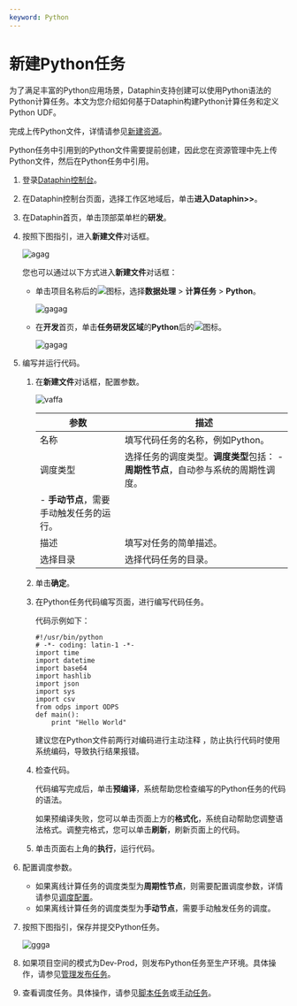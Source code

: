 ```yaml
---
keyword: Python
---
```


# 新建Python任务

为了满足丰富的Python应用场景，Dataphin支持创建可以使用Python语法的Python计算任务。本文为您介绍如何基于Dataphin构建Python计算任务和定义Python UDF。

完成上传Python文件，详情请参见[新建资源](/cn.zh-CN/数据开发/数据处理/新建资源.md)。

Python任务中引用到的Python文件需要提前创建，因此您在资源管理中先上传Python文件，然后在Python任务中引用。

1.  登录[Dataphin控制台](https://dataphin.console.aliyun.com/workingArea)。

2.  在Dataphin控制台页面，选择工作区地域后，单击**进入Dataphin\>\>**。

3.  在Dataphin首页，单击顶部菜单栏的**研发**。

4.  按照下图指引，进入**新建文件**对话框。

    ![agag](https://static-aliyun-doc.oss-accelerate.aliyuncs.com/assets/img/zh-CN/4961827261/p298266.png)

    您也可以通过以下方式进入**新建文件**对话框：

    -   单击项目名称后的![](https://static-aliyun-doc.oss-accelerate.aliyuncs.com/assets/img/zh-CN/8397549951/p72706.png)图标，选择**数据处理** \> **计算任务** \> **Python**。

        ![gagag](https://static-aliyun-doc.oss-accelerate.aliyuncs.com/assets/img/zh-CN/4961827261/p298268.png)

    -   在**开发**首页，单击**任务研发区域**的**Python**后的![](https://static-aliyun-doc.oss-accelerate.aliyuncs.com/assets/img/zh-CN/8397549951/p72708.png)图标。

        ![gagag](https://static-aliyun-doc.oss-accelerate.aliyuncs.com/assets/img/zh-CN/4961827261/p298269.png)

5.  编写并运行代码。

    1.  在**新建文件**对话框，配置参数。

        ![vaffa](https://static-aliyun-doc.oss-accelerate.aliyuncs.com/assets/img/zh-CN/0197549951/p88846.png)

        |参数|描述|
        |--|--|
        |名称|填写代码任务的名称，例如Python。|
        |调度类型|选择任务的调度类型。**调度类型**包括：         -   **周期性节点**，自动参与系统的周期性调度。
        -   **手动节点**，需要手动触发任务的运行。 |
        |描述|填写对任务的简单描述。|
        |选择目录|选择代码任务的目录。|

    2.  单击**确定**。

    3.  在Python任务代码编写页面，进行编写代码任务。

        代码示例如下：

        ```
        #!/usr/bin/python
        # -*- coding: latin-1 -*-
        import time
        import datetime
        import base64
        import hashlib
        import json
        import sys
        import csv
        from odps import ODPS
        def main():   
            print "Hello World"
        ```

        建议您在Python文件前两行对编码进行主动注释 ，防止执行代码时使用系统编码，导致执行结果报错。

    4.  检查代码。

        代码编写完成后，单击**预编译**，系统帮助您检查编写的Python任务的代码的语法。

        如果预编译失败，您可以单击页面上方的**格式化**，系统自动帮助您调整语法格式。调整完格式，您可以单击**刷新**，刷新页面上的代码。

    5.  单击页面右上角的**执行**，运行代码。

6.  配置调度参数。

    -   如果离线计算任务的调度类型为**周期性节点**，则需要配置调度参数，详情请参见[调度配置](/cn.zh-CN/数据开发/数据处理/调度配置.md)。
    -   如果离线计算任务的调度类型为**手动节点**，需要手动触发任务的调度。
7.  按照下图指引，保存并提交Python任务。

    ![ggga](https://static-aliyun-doc.oss-accelerate.aliyuncs.com/assets/img/zh-CN/5961827261/p298257.png)

8.  如果项目空间的模式为Dev-Prod，则发布Python任务至生产环境。具体操作，请参见[管理发布任务](/cn.zh-CN/任务发布/管理发布任务.md)。

9.  查看调度任务。具体操作，请参见[脚本任务](/cn.zh-CN/运维中心/任务运维/周期任务/脚本任务.md)或[手动任务](/cn.zh-CN/运维中心/任务运维/手动任务.md)。


